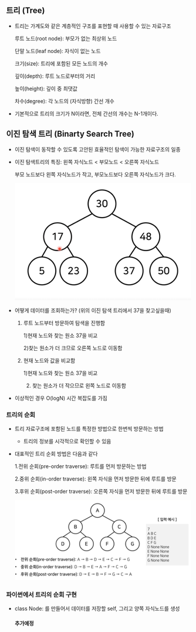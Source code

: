 ## 트리 (Tree)

- 트리는 가계도와 같은 계층적인 구조를 표현할 때 사용할 수 있는 자료구조

  루트 노드(root node): 부모가 없는 최상위 노드

  단말 노드(leaf node): 자식이 없는 노드

  크기(size): 트리에 포함된 모든 노드의 개수

  깊이(depth): 루트 노드로부터의 거리

  높이(height): 깊이 중 최댓값

  차수(degree): 각 노드의 (자식방향) 간선 개수

- 기본적으로 트리의 크기가 N이라면, 전체 간선의 개수는 N-1개이다.

## 이진 탐색 트리 (Binarty Search Tree)

- 이진 탐색이 동작할 수 있도록 고안된 효율적인 탐색이 가능한 자료구조의 일종

- 이진 탐색트리의 특징: 왼쪽 자식노드 < 부모노드 < 오른쪽 자식노드

  부모 노드보다 왼쪽 자식노드가 작고, 부모노드보다 오른쪽 자식노드가 크다.

  ![K-004](3.Tree.assets/K-004.png)

- 어떻게 데이터를 조회하는가? (위의 이진 탐색 트리에서 37을 찾고싶을때)

  1. 루트 노드부터 방문하여 탐색을 진행함

     1)현재 노드와 찾는 원소 37을 비교

     2)찾는 원소가 더 크므로 오른쪽 노드로 이동함

  2. 현재 노드와 값을 비교함 

     1)현재 노드와 찾는 원소 37을 비교

     2) 찾는 원소가 더 작으므로 왼쪽 노드로 이동함

- 이상적인 경우 O(logN) 시간 복잡도를 가짐

### 트리의 순회

- 트리 자료구조에 포함된 노드를 특정한 방법으로 한번씩 방문하는 방법

  - 트리의 정보를 시각적으로 확인할 수 있음

- 대표적인 트리 순회 방법은 다음과 같다

  1.전위 순회(pre-order traverse): 루트를 먼저 방문하는 방법

  2.중위 순회(in-order traverse): 왼쪽 자식을 먼저 방문한 뒤에 루트를 방문

  3.후위 순회(post-order traverse): 오른쪽 자식을 먼저 방문한 뒤에 루트를 방문

  ![K-007](3.Tree.assets/K-007.png)

  

### 파이썬에서 트리의 순회 구현

- class Node: 를 만들어서 데이터를 저장할 self, 그리고 양쪽 자식노드를 생성

  #### 추가예정

  

